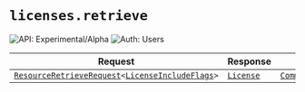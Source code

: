 # `licenses.retrieve`

![API: Experimental/Alpha](https://img.shields.io/static/v1?label=API&message=Experimental/Alpha&color=orange&style=flat-square)
![Auth: Users](https://img.shields.io/static/v1?label=Auth&message=Users&color=informational&style=flat-square)



| Request | Response | Error |
|---------|----------|-------|
|<code><a href='/docs/reference/dk.sdu.cloud.accounting.api.providers.ResourceRetrieveRequest.md'>ResourceRetrieveRequest</a>&lt;<a href='#licenseincludeflags'>LicenseIncludeFlags</a>&gt;</code>|<code><a href='#license'>License</a></code>|<code><a href='/docs/reference/dk.sdu.cloud.CommonErrorMessage.md'>CommonErrorMessage</a></code>|



